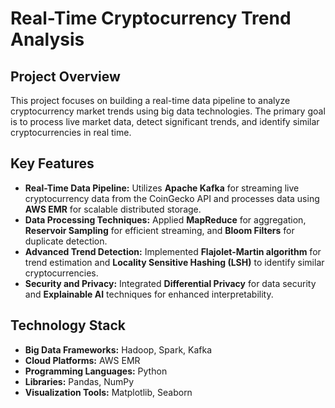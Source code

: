 # Real-Time Cryptocurrency Trend Analysis

## Project Overview
This project focuses on building a real-time data pipeline to analyze cryptocurrency market trends using big data technologies. The primary goal is to process live market data, detect significant trends, and identify similar cryptocurrencies in real time.

## Key Features
- **Real-Time Data Pipeline:** Utilizes **Apache Kafka** for streaming live cryptocurrency data from the CoinGecko API and processes data using **AWS EMR** for scalable distributed storage.
- **Data Processing Techniques:** Applied **MapReduce** for aggregation, **Reservoir Sampling** for efficient streaming, and **Bloom Filters** for duplicate detection.
- **Advanced Trend Detection:** Implemented **Flajolet-Martin algorithm** for trend estimation and **Locality Sensitive Hashing (LSH)** to identify similar cryptocurrencies.
- **Security and Privacy:** Integrated **Differential Privacy** for data security and **Explainable AI** techniques for enhanced interpretability.

## Technology Stack
- **Big Data Frameworks:** Hadoop, Spark, Kafka
- **Cloud Platforms:** AWS EMR
- **Programming Languages:** Python
- **Libraries:** Pandas, NumPy
- **Visualization Tools:** Matplotlib, Seaborn
